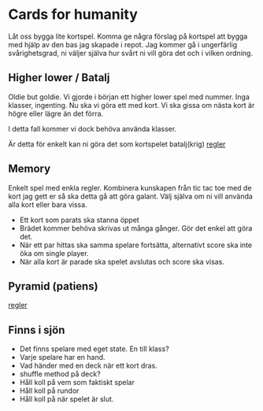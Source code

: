 # Cards for humanity

Låt oss bygga lite kortspel. Komma ge några förslag på kortspel att bygga med hjälp av den bas jag skapade i repot. Jag kommer gå i ungerfärlig svårighetsgrad, ni väljer själva hur svårt ni vill göra det och i vilken ordning.

## Higher lower / Batalj

Oldie but goldie. Vi gjorde i början ett higher lower spel med nummer. Inga klasser, ingenting. Nu ska vi göra ett med kort. Vi ska gissa om nästa kort är högre eller lägre än det förra.

I detta fall kommer vi dock behöva använda klasser.

Är detta för enkelt kan ni göra det som kortspelet batalj(krig)
[regler](https://kortspel24.se/batalj/)

## Memory

Enkelt spel med enkla regler. Kombinera kunskapen från tic tac toe med de kort jag gett er så ska detta gå att göra galant. Välj själva om ni vill använda alla kort eller bara vissa.

- Ett kort som parats ska stanna öppet
- Brädet kommer behöva skrivas ut många gånger. Gör det enkel att göra det.
- När ett par hittas ska samma spelare fortsätta, alternativt score ska inte öka om single player.
- När alla kort är parade ska spelet avslutas och score ska visas.

## Pyramid (patiens)

[regler](https://allakortspel.se/pyramid-patiens/)

## Finns i sjön

- Det finns spelare med eget state. En till klass?
- Varje spelare har en hand.
- Vad händer med en deck när ett kort dras.
- shuffle method på deck?
- Håll koll på vem som faktiskt spelar
- Håll koll på rundor
- Håll koll på när spelet är slut.
